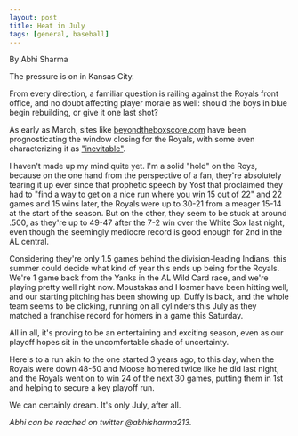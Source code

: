 ```yaml
---
layout: post
title: Heat in July
tags: [general, baseball]
---
```

By Abhi Sharma

The pressure is on in Kansas City.

From every direction, a familiar question is railing against the Royals front office, and no doubt affecting player morale as well: should the boys in blue begin rebuilding, or give it one last shot?

As early as March, sites like <a href="https://www.beyondtheboxscore.com/2017/5/23/15674678/royals-salvador-perez-danny-duffy-eric-hosmer-rebuild">beyondtheboxscore.com</a> have been prognosticating the window closing for the Royals, with some even characterizing it as <a href="https://www.royalsreview.com/2017/5/24/15655874/a-royals-rebuild-is-inevitable">"inevitable"</a>.

I haven't made up my mind quite yet. I'm a solid "hold" on the Roys, because on the one hand from the perspective of a fan, they're absolutely tearing it up ever since that prophetic speech by Yost that proclaimed they had to "find a way to get on a nice run where you win 15 out of 22" and 22 games and 15 wins later, the Royals were up to 30-21 from a meager 15-14 at the start of the season. But on the other, they seem to be stuck at around .500, as they're up to 49-47 after the 7-2 win over the White Sox last night, even though the seemingly mediocre record is good enough for 2nd in the AL central.

Considering they're only 1.5 games behind the division-leading Indians, this summer could decide what kind of year this ends up being for the Royals. We're 1 game back from the Yanks in the AL Wild Card race, and we're playing pretty well right now. Moustakas and Hosmer have been hitting well, and our starting pitching has been showing up. Duffy is back, and the whole team seems to be clicking, running on all cylinders this July as they matched a franchise record for homers in a game this Saturday. 

All in all, it's proving to be an entertaining and exciting season, even as our playoff hopes sit in the uncomfortable shade of uncertainty.

Here's to a run akin to the one started 3 years ago, to this day, when the Royals were down 48-50 and Moose homered twice like he did last night, and the Royals went on to win 24 of the next 30 games, putting them in 1st and helping to secure a key playoff run.

We can certainly dream. It's only July, after all.


<i>Abhi can be reached on twitter @abhisharma213.</i>

